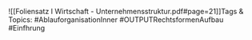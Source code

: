 
![[Foliensatz I Wirtschaft - Unternehmensstruktur.pdf#page=21]]Tags & Topics:
   #AblauforganisationInner
   #OUTPUTRechtsformenAufbau
   #Einfhrung